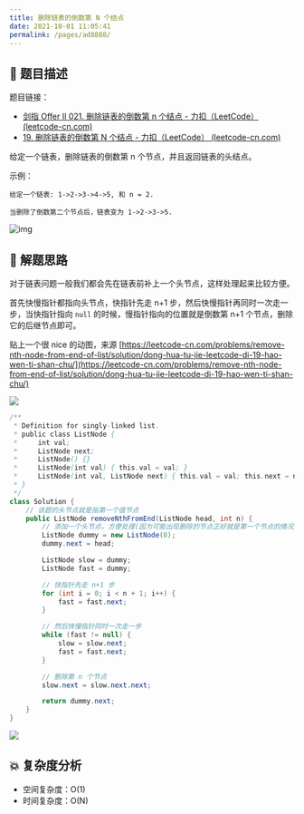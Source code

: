 ```yaml
---
title: 删除链表的倒数第 N 个结点
date: 2021-10-01 11:05:41
permalink: /pages/ad8888/
---
```


## 📃 题目描述

题目链接：

- [剑指 Offer II 021. 删除链表的倒数第 n 个结点 - 力扣（LeetCode） (leetcode-cn.com)](https://leetcode-cn.com/problems/SLwz0R/)
- [19. 删除链表的倒数第 N 个结点 - 力扣（LeetCode） (leetcode-cn.com)](https://leetcode-cn.com/problems/remove-nth-node-from-end-of-list/)

给定一个链表，删除链表的倒数第 n 个节点，并且返回链表的头结点。

示例：

```
给定一个链表: 1->2->3->4->5, 和 n = 2.

当删除了倒数第二个节点后，链表变为 1->2->3->5.
```

![img](https://assets.leetcode.com/uploads/2020/10/03/remove_ex1.jpg)

## 🔔 解题思路

对于链表问题一般我们都会先在链表前补上一个头节点，这样处理起来比较方便。

首先快慢指针都指向头节点，快指针先走 n+1 步，然后快慢指针再同时一次走一步，当快指针指向 `null` 的时候，慢指针指向的位置就是倒数第 n+1 个节点，删除它的后继节点即可。

贴上一个很 nice 的动图，来源 [https://leetcode-cn.com/problems/remove-nth-node-from-end-of-list/solution/dong-hua-tu-jie-leetcode-di-19-hao-wen-ti-shan-chu/](https://leetcode-cn.com/problems/remove-nth-node-from-end-of-list/solution/dong-hua-tu-jie-leetcode-di-19-hao-wen-ti-shan-chu/)

![](https://pic.leetcode-cn.com/cc43daa8cbb755373ce4c5cd10c44066dc770a34a6d2913a52f8047cbf5e6e56-file_1559548337458)


```java
/**
 * Definition for singly-linked list.
 * public class ListNode {
 *     int val;
 *     ListNode next;
 *     ListNode() {}
 *     ListNode(int val) { this.val = val; }
 *     ListNode(int val, ListNode next) { this.val = val; this.next = next; }
 * }
 */
class Solution {
    // 该题的头节点就是指第一个值节点
    public ListNode removeNthFromEnd(ListNode head, int n) {
        // 添加一个头节点，方便处理(因为可能出现删除的节点正好就是第一个节点的情况)
        ListNode dummy = new ListNode(0);
        dummy.next = head;

        ListNode slow = dummy;
        ListNode fast = dummy;

        // 快指针先走 n+1 步
        for (int i = 0; i < n + 1; i++) {
            fast = fast.next;
        }

        // 然后快慢指针同时一次走一步
        while (fast != null) {
            slow = slow.next;
            fast = fast.next;
        }

        // 删除第 n 个节点
        slow.next = slow.next.next;

        return dummy.next;
    }
}
```

![](https://cs-wiki.oss-cn-shanghai.aliyuncs.com/img/20211001113149.png)

## 💥 复杂度分析

- 空间复杂度：O(1)
- 时间复杂度：O(N)

